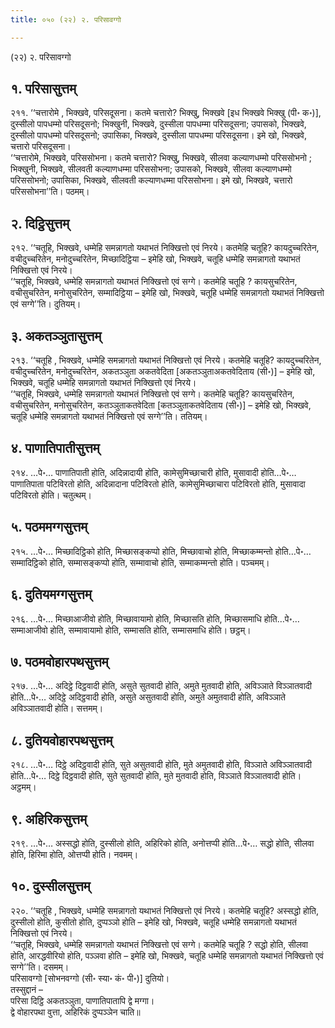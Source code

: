 ```yaml
---
title: ०५० (२२) २. परिसावग्गो

---
```

(२२) २. परिसावग्गो  


## १. परिसासुत्तम्

२११. ‘‘चत्तारोमे , भिक्खवे, परिसदूसना। कतमे चत्तारो? भिक्खु, भिक्खवे [इध भिक्खवे भिक्खु (पी॰ क॰)], दुस्सीलो पापधम्मो परिसदूसनो; भिक्खुनी, भिक्खवे, दुस्सीला पापधम्मा परिसदूसना; उपासको, भिक्खवे, दुस्सीलो पापधम्मो परिसदूसनो; उपासिका, भिक्खवे, दुस्सीला पापधम्मा परिसदूसना। इमे खो, भिक्खवे, चत्तारो परिसदूसना।  
‘‘चत्तारोमे, भिक्खवे, परिससोभना। कतमे चत्तारो? भिक्खु, भिक्खवे, सीलवा कल्याणधम्मो परिससोभनो ; भिक्खुनी, भिक्खवे, सीलवती कल्याणधम्मा परिससोभना; उपासको, भिक्खवे, सीलवा कल्याणधम्मो परिससोभनो; उपासिका, भिक्खवे, सीलवती कल्याणधम्मा परिससोभना। इमे खो, भिक्खवे, चत्तारो परिससोभना’’ति। पठमम्।  


## २. दिट्ठिसुत्तम्

२१२. ‘‘चतूहि, भिक्खवे, धम्मेहि समन्नागतो यथाभतं निक्खित्तो एवं निरये। कतमेहि चतूहि? कायदुच्चरितेन, वचीदुच्चरितेन, मनोदुच्चरितेन, मिच्छादिट्ठिया – इमेहि खो, भिक्खवे, चतूहि धम्मेहि समन्नागतो यथाभतं निक्खित्तो एवं निरये।  
‘‘चतूहि, भिक्खवे, धम्मेहि समन्नागतो यथाभतं निक्खित्तो एवं सग्गे। कतमेहि चतूहि ? कायसुचरितेन, वचीसुचरितेन, मनोसुचरितेन, सम्मादिट्ठिया – इमेहि खो, भिक्खवे, चतूहि धम्मेहि समन्नागतो यथाभतं निक्खित्तो एवं सग्गे’’ति। दुतियम्।  


## ३. अकतञ्ञुतासुत्तम्

२१३. ‘‘चतूहि , भिक्खवे, धम्मेहि समन्नागतो यथाभतं निक्खित्तो एवं निरये। कतमेहि चतूहि? कायदुच्चरितेन, वचीदुच्चरितेन, मनोदुच्चरितेन, अकतञ्ञुता अकतवेदिता [अकतञ्ञुताअकतवेदिताय (सी॰)] – इमेहि खो, भिक्खवे, चतूहि धम्मेहि समन्नागतो यथाभतं निक्खित्तो एवं निरये।  
‘‘चतूहि, भिक्खवे, धम्मेहि समन्नागतो यथाभतं निक्खित्तो एवं सग्गे। कतमेहि चतूहि? कायसुचरितेन, वचीसुचरितेन, मनोसुचरितेन, कतञ्ञुताकतवेदिता [कतञ्ञुताकतवेदिताय (सी॰)] – इमेहि खो, भिक्खवे, चतूहि धम्मेहि समन्नागतो यथाभतं निक्खित्तो एवं सग्गे’’ति। ततियम्।  


## ४. पाणातिपातीसुत्तम्

२१४. …पे॰… पाणातिपाती होति, अदिन्नादायी होति, कामेसुमिच्छाचारी होति, मुसावादी होति…पे॰… पाणातिपाता पटिविरतो होति, अदिन्नादाना पटिविरतो होति, कामेसुमिच्छाचारा पटिविरतो होति, मुसावादा पटिविरतो होति। चतुत्थम्।  


## ५. पठममग्गसुत्तम्

२१५. …पे॰… मिच्छादिट्ठिको होति, मिच्छासङ्कप्पो होति, मिच्छावाचो होति, मिच्छाकम्मन्तो होति…पे॰… सम्मादिट्ठिको होति, सम्मासङ्कप्पो होति, सम्मावाचो होति, सम्माकम्मन्तो होति। पञ्चमम्।  


## ६. दुतियमग्गसुत्तम्

२१६. …पे॰… मिच्छाआजीवो होति, मिच्छावायामो होति, मिच्छासति होति, मिच्छासमाधि होति…पे॰… सम्माआजीवो होति, सम्मावायामो होति, सम्मासति होति, सम्मासमाधि होति। छट्ठम्।  


## ७. पठमवोहारपथसुत्तम्

२१७. …पे॰… अदिट्ठे दिट्ठवादी होति, असुते सुतवादी होति, अमुते मुतवादी होति, अविञ्ञाते विञ्ञातवादी होति…पे॰… अदिट्ठे अदिट्ठवादी होति, असुते असुतवादी होति, अमुते अमुतवादी होति, अविञ्ञाते अविञ्ञातवादी होति। सत्तमम्।  


## ८. दुतियवोहारपथसुत्तम्

२१८. …पे॰… दिट्ठे अदिट्ठवादी होति, सुते असुतवादी होति, मुते अमुतवादी होति, विञ्ञाते अविञ्ञातवादी होति…पे॰… दिट्ठे दिट्ठवादी होति, सुते सुतवादी होति, मुते मुतवादी होति, विञ्ञाते विञ्ञातवादी होति। अट्ठमम्।  


## ९. अहिरिकसुत्तम्

२१९. …पे॰… अस्सद्धो होति, दुस्सीलो होति, अहिरिको होति, अनोत्तप्पी होति…पे॰… सद्धो होति, सीलवा होति, हिरिमा होति, ओत्तप्पी होति। नवमम्।  


## १०. दुस्सीलसुत्तम्

२२०. ‘‘चतूहि , भिक्खवे, धम्मेहि समन्नागतो यथाभतं निक्खित्तो एवं निरये। कतमेहि चतूहि? अस्सद्धो होति, दुस्सीलो होति, कुसीतो होति, दुप्पञ्ञो होति – इमेहि खो, भिक्खवे, चतूहि धम्मेहि समन्नागतो यथाभतं निक्खित्तो एवं निरये।  
‘‘चतूहि, भिक्खवे, धम्मेहि समन्नागतो यथाभतं निक्खित्तो एवं सग्गे। कतमेहि चतूहि ? सद्धो होति, सीलवा होति, आरद्धवीरियो होति, पञ्ञवा होति – इमेहि खो, भिक्खवे, चतूहि धम्मेहि समन्नागतो यथाभतं निक्खित्तो एवं सग्गे’’ति। दसमम्।  
परिसावग्गो [सोभनवग्गो (सी॰ स्या॰ कं॰ पी॰)] दुतियो।  
तस्सुद्दानं –  
परिसा दिट्ठि अकतञ्ञुता, पाणातिपातापि द्वे मग्गा।  
द्वे वोहारपथा वुत्ता, अहिरिकं दुप्पञ्ञेन चाति॥  